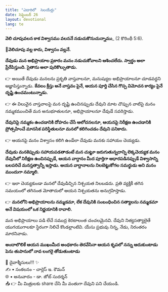 ```yaml
---
title: "ఎడారిలో  సెలయేర్లు"
date: సెప్టెంబర్ 26
layout: devotional
lang: te
---
```


**వెలి చూపువలన కాక విశ్వాసము వలననే నడుచుకొనుచున్నాము**_ (2 కొరింథీ 5:6).

**📖వెలిచూపు వల్ల కాదు, విశ్వాసం వల్లనే.**
 
**దేవుడు మన అభిప్రాయాల ప్రకారం మనం నడుచుకోవాలని ఆశించలేదు. స్వార్థం అలా ప్రేరేపిస్తుంది. సైతాను అలా పురికొల్పుతాడు.**

👉 అయితే దేవుడు మనలను ప్రకృతి వాస్తవాలనూ, మనుష్యుల అభిప్రాయాలనూ చూడవద్దని ఆజ్ఞాపిస్తున్నాడు. **కేవలం క్రీస్తు అనే వాస్తవం పైనే, ఆయన పూర్తి చేసిన గొప్ప విమోచన కార్యం పైనే దృష్టి ఉంచమంటున్నాడు.**

👉 ఈ విలువైన వాస్తవాలపై మన దృష్టి ఉంచినప్పుడు దేవుని మాట చొప్పున వాటిపై మనం నమ్మకముంచితే మన అనుభూతులనూ, అభిప్రాయాలనూ దేవుడే సవరిస్తాడు.

**దేవునిపై నమ్మకం ఉంచడానికి దోహదం చేసే ఆలోచనలనూ, ఆయనపై నిరీక్షణ ఉంచడానికి ప్రోత్సహించే మానసిక పరిస్థితులనూ మనలో కలిగించడం దేవుని పనికాదు.**

👉 ఆయనపై మనం విశ్వాసం కలిగి ఉండేలా దేవుడు మనకు సహాయం చెయ్యడు. 

**దేవుడు మనకెప్పుడు సహాయపడతాడంటే మన చుట్టూ జరుగుతున్నదాన్ని లెక్కచెయ్యక మనం దేవునీలో నిరీక్షణ ఉంచినప్పుడే, ఆయన వాగ్దానం మీద పూర్తిగా ఆధారపడినప్పుడే విశ్వాసాన్ని బలపరిచే మనస్తత్వాన్నీ ఇస్తాడు. ఆయన వాగ్దానాలను నిలబెట్టుకోగల సమర్థుడు అని మనం ముందుగా నమ్మాలి.**

👉 ఇలా చెయ్యకుండా మనలో దేవుడిచ్చిన నిశ్చయత నిలబడదు. ప్రతి వ్యక్తికీ తగిన సమయంలో తగినంత మోతాదులో ఆయన నిశ్చయతను అనుగ్రహిస్తాడు.
 
👉 **మనలోని అభిప్రాయాలను నమ్మడమా, లేక దేవునికి సంబంధించిన సత్యాలను నమ్మడమా అనే విషయంలో ఒక నిర్ణయానికి రావాలి.**

 మన అభిప్రాయాలు పడి లేచే సముద్ర కెరటాలంత చంచలమైనవి. దేవుని నిత్యసత్యాలైతే యుగయుగాలకూ స్థిరంగా నిలిచే కొండల్లాంటివి. యేసు ప్రభువు నిన్న, నేడు, నిరంతరం మారనివాడు.

**అందాలొలికే ఆయన ముఖంమీద అంధకారం తెరవేసినా ఆయన కృపలో నన్ను ఆదుకుంటాడు పెను తుపానులో నావ లంగరై తోడుతుంటాడు**

<div class="blessing">🙏 <span class="bless-text">దైవాశ్శీసులు!!!</span> ✨</div>

<div class="credit">✍️ <span class="credit-text">▪ సంకలనం - చార్లెస్ ఇ. కౌమన్</span></div>
<div class="credit">🌐 <span class="credit-text">▪ అనువాదం - డా. జోబ్ సుదర్శన్</span></div>


<div class="share">📤 👉 <span class="share-text">మీ మిత్రులకు share చేసి మీ వంతుగా దేవుని పని చేయండి.</span></div>
